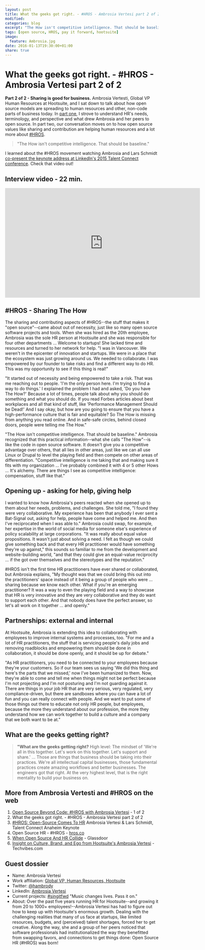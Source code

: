 ```yaml
---
layout: post
title: What the geeks got right. - #HROS - Ambrosia Vertesi part 2 of 2
modified:
categories: blog
excerpt: "The How isn't competitive intelligence. That should be baseline."
tags: [open source, HROS, pay it forward, hootsuite]
image: 
  feature: Ambrosia.jpg
date: 2016-01-13T19:30:00+01:00
share: true
---
```


# What the geeks got right. - \#HROS - Ambrosia Vertesi part 2 of 2

**Part 2 of 2 - Sharing is good for business.** Ambrosia Vertesti, Global VP Human Resources at Hootsuite, and I sat down to talk about how open source models are spreading to human resources and other, non-code parts of business today. In [part one](https://dev.acquia.com/podcast/open-source-beyond-code-hros-ambrosia-vertesi-1-2), I strove to understand HR's needs, terminology, and perspective and what drew Ambrosia and her peers to open source. In part two, our conversation moves on to how open source values like sharing and contribution are helping human resources and a lot more about [\#HROS](http://hros.co/#what-is-hros).

> "The How isn't competitive intelligence. That should be baseline."

I learned about the \#HROS movement watching Ambrosia and Lars Schmidt [co-present the keynote address at LinkedIn's 2015 Talent Connect conference](https://www.youtube.com/watch?v=xGqrp3FWNXs). Check that video out!

## Interview video - 22 min.

<p>
<iframe width="640" height="360" src="https://www.youtube.com/embed/SByjbvo8urg" frameborder="0"></iframe>
</p>

## \#HROS - Sharing The How

The sharing and contributing aspects of \#HROS--the stuff that makes it "open source"--came about out of necessity, just like so many open source software projects and tools. When she was hired as the 20th employee, Ambrosia was the sole HR person at Hootsuite and she was responsible for four other departments ... Welcome to startups! She lacked time and resources and turned to her network for help. "I was in Vancouver. We weren't in the epicenter of innovation and startups. We were in a place that the ecosystem was just growing around us. We needed to collaborate. I was empowered by our founder to take risks and find a different way to do HR. This was my opportunity to see if this thing is real!"

"It started out of necessity and being empowered to take a risk. That was me reaching out to people. 'I'm the only person here. I'm trying to find a way to do things.' I explained the problem I had and asked, 'Do you have The How?' Because a lot of times, people talk about why you should do something and what you should do. If you read Forbes articles about best workplaces and all that kind of stuff, like 'Performance Management Should be Dead!' And I say okay, but how are you going to ensure that you have a high-performance culture that is fair and equitable? So The How is missing from anything you read online. And in safe-safe circles, behind closed doors, people were telling me The How."

"The How isn't competitive intelligence. That should be baseline." Ambrosia recognized that this practical information--what she calls "The How"--is like the code in open source software. It doesn't give you a competitive advantage over others, that all lies in other areas, just like we can all use Linux or Drupal to level the playing field and then compete on other areas of differentiation. "Competitive intelligence is me taking that and making sure it fits with my organization ... I've probably combined it with 4 or 5 other Hows ... It's alchemy. There are things I see as competitive intelligence: compensation, stuff like that."

## Opening up - asking for help, giving help

I wanted to know how Ambrosia's peers reacted when she opened up to them about her needs, problems, and challenges. She told me, "I found they were very collaborative. My experience has been that anybody I ever sent a Bat-Signal out, asking for help, people have come and helped me. And then I've reciprocated when I was able to." Ambrosia could swap, for example, her expertise in the world of social media for someone else's experience of policy scalability at large corporations. "It was really about equal value propositions. It wasn't just about solving a need. I felt as though we could give something back and that every HR practitioner would have something they're up against," this sounds so familiar to me from the development and website-building world, "and that they could give an equal-value reciprocity ... if the got over themselves and the stereotypes and the reputation."

\#HROS isn't the first time HR practitioners have ever shared or collaborated, but Ambrosia explains, "My thought was that we could bring this out into the practitioners' space instead of it being a group of people who were ... sharing because we know each other. What if you're an emerging practitioner? It was a way to even the playing field and a way to showcase that HR is very innovative and they are very collaborative and they do want to support each other. And that nobody does have the perfect answer, so let's all work on it together ... and openly."

## Partnerships: external and internal

At Hootsuite, Ambrosia is extending this idea to collaborating with employees to improve internal systems and processes, too. "For me and a lot of HR practitioners, the stuff that is servicing people's daily jobs and removing roadblocks and empowering them should be done in collaboration, it should be done openly, and it should be up for debate."

"As HR practitioners, you need to be connected to your employees because they're your customers. So if our team sees us saying 'We did this thing and here's the parts that we missed,' now I've been humanized to them. Now, they're able to come and tell me when things might not be perfect because I'm not projecting and I'm not posturing and I'm not guarding against it. There are things in your job HR that are very serious, very regulated, very compliance-driven, but there are sandboxes where you can have a lot of fun and you can really connect with people. And we want to put some of those things out there to educate not only HR people, but employees, because the more they understand about our profession, the more they understand how we can work together to build a culture and a company that we both want to be at."

## What are the geeks getting right?

> **"What are the geeks getting right?** High level: The mindset of 'We're all in this together. Let's work on this together. Let's support and share.' ... Those are things that business should be taking into their practices. We're all intellectual capital businesses, those fundamental practices create amazing workflows and better businesses. The engineers got that right. At the very highest level, that is the right mentality to build your business on.


## More from Ambrosia Vertesti and \#HROS on the web

1.  [Open Source Beyond Code: \#HROS with Ambrosia Vertesi](https://dev.acquia.com/podcast/open-source-beyond-code-hros-ambrosia-vertesi-1-2) - 1 of 2
2.  What the geeks got right. - \#HROS - Ambrosia Vertesi part 2 of 2
3.  [\#HROS: Open-Source Comes To HR](https://www.youtube.com/watch?v=xGqrp3FWNXs) Ambrosia Vertesi & Lars Schmidt, Talent Connect Anaheim Keynote
4.  Open Source HR - \#HROS - [hros.co](http://hros.co/#what-is-hros)
5.  [When Open Source And HR Collide](https://www.glassdoor.com/employers/blog/when-open-source-and-hr-collide/) - Glassdoor
6.  [Insight on Culture, Brand, and Ego from Hootsuite's Ambrosia Vertesi](http://www.techvibes.com/blog/insight-on-culture-brand-and-ego-2015-06-16) - Techvibes.com


## Guest dossier

*   Name: Ambrosia Vertesi
*   Work affiliation: [Global VP, Human Resources, Hootsuite](https://hootsuite.com/en-gb/about/leadership)
*   Twitter: [@hambrody](https://twitter.com/hambrody)
*   LinkedIn: [Ambrosia Vertesi](https://www.linkedin.com/in/ambrosiavertesi)
*   Current projects: [#singitfwd](http://www.singitfwd.com/) "Music changes lives. Pass it on."
*   About: Over the past five years running HR for Hootsuite--and growing it from 20 to 1000+ employees!--Ambrosia Vertesi has had to figure out how to keep up with Hootsuite's enormous growth. Dealing with the challenging realities that many of us face at startups, like limited resources, budgets, and (perceived) talent shortages, forced her to get creative. Along the way, she and a group of her peers noticed that software professionals had institutionalized the way they benefitted from swapping favors, and connections to get things done: Open Source HR (#HROS) was born!